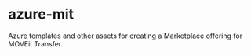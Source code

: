# azure-mit
Azure templates and other assets for creating a Marketplace offering for MOVEit Transfer.